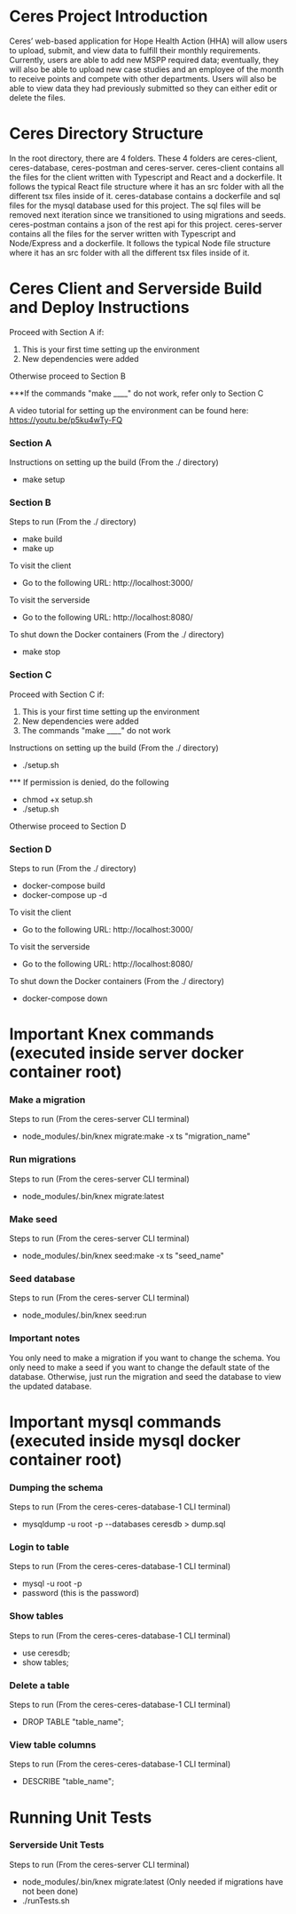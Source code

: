 <h1>Ceres Project Introduction</h1>

Ceres’ web-based application for Hope Health Action (HHA) will allow users to upload, submit, and view data to fulfill their monthly requirements. Currently, users are able to add new MSPP required
data; eventually, they will also be able to upload new case studies and an employee of the month to receive points and compete with other departments. Users will also be able to view data they had
previously submitted so they can either edit or delete the files.<br>

<h1>Ceres Directory Structure</h1>

In the root directory, there are 4 folders. These 4 folders are ceres-client, ceres-database, ceres-postman and ceres-server. ceres-client contains all the files for the client written with Typescript
and React and a dockerfile. It follows the typical React file structure where it has an src folder with all the different tsx files inside of it. ceres-database contains a dockerfile and sql files for
the mysql database used for this project. The sql files will be removed next iteration since we transitioned to using migrations and seeds. ceres-postman contains a json of the rest api for this
project. ceres-server contains all the files for the server written with Typescript and Node/Express and a dockerfile. It follows the typical Node file structure where it has an src folder with all
the different tsx files inside of it. <br>

<h1>Ceres Client and Serverside Build and Deploy Instructions</h1>

Proceed with Section A if:

1. This is your first time setting up the environment<br>
2. New dependencies were added<br>

Otherwise proceed to Section B<br>

\*\*\*If the commands "make \_\_\_\_" do not work, refer only to Section C<br>

A video tutorial for setting up the environment can be found here: https://youtu.be/p5ku4wTy-FQ<br>

<h3>Section A</h3>
Instructions on setting up the build (From the ./ directory)

- make setup<br>

<h3>Section B</h3>
Steps to run (From the ./ directory)

- make build<br>
- make up<br>

To visit the client

- Go to the following URL: http://localhost:3000/<br>

To visit the serverside

- Go to the following URL: http://localhost:8080/<br>

To shut down the Docker containers (From the ./ directory)

- make stop<br>

<h3>Section C</h3>
Proceed with Section C if:

1. This is your first time setting up the environment<br>
2. New dependencies were added<br>
3. The commands "make \_\_\_\_" do not work<br>

Instructions on setting up the build (From the ./ directory)

- ./setup.sh<br>

\*\*\* If permission is denied, do the following<br>

- chmod +x setup.sh
- ./setup.sh<br>

Otherwise proceed to Section D<br>

<h3>Section D</h3>
Steps to run (From the ./ directory)

- docker-compose build<br>
- docker-compose up -d<br>

To visit the client

- Go to the following URL: http://localhost:3000/<br>

To visit the serverside

- Go to the following URL: http://localhost:8080/<br>

To shut down the Docker containers (From the ./ directory)

- docker-compose down<br>

<h1>Important Knex commands (executed inside server docker container root)</h1>

<h3>Make a migration</h3>
Steps to run (From the ceres-server CLI terminal)

- node_modules/.bin/knex migrate:make -x ts "migration_name"<br>

<h3>Run migrations</h3>
Steps to run (From the ceres-server CLI terminal)

- node_modules/.bin/knex migrate:latest<br>

<h3>Make seed</h3>
Steps to run (From the ceres-server CLI terminal)

- node_modules/.bin/knex seed:make -x ts "seed_name"<br>

<h3>Seed database</h3>
Steps to run (From the ceres-server CLI terminal)

- node_modules/.bin/knex seed:run<br>

<h3> Important notes </h3>
<p>You only need to make a migration if you want to change the schema. You only need to make a seed if you want to change the default state of the database. Otherwise, just run the migration and seed the database to view the updated database.</p>

<h1>Important mysql commands (executed inside mysql docker container root)</h1>

<h3>Dumping the schema</h3>
Steps to run (From the ceres-ceres-database-1 CLI terminal)

- mysqldump -u root -p --databases ceresdb > dump.sql<br>

<h3>Login to table</h3>
Steps to run (From the ceres-ceres-database-1 CLI terminal)

- mysql -u root -p<br>
- password (this is the password)<br>

<h3>Show tables</h3>
Steps to run (From the ceres-ceres-database-1 CLI terminal)

- use ceresdb;<br>
- show tables;<br>

<h3>Delete a table</h3>
Steps to run (From the ceres-ceres-database-1 CLI terminal)

- DROP TABLE "table_name"; <br>

<h3> View table columns </h3>
Steps to run (From the ceres-ceres-database-1 CLI terminal)

- DESCRIBE "table_name"; <br>

<h1>Running Unit Tests</h1>

<h3>Serverside Unit Tests</h3>
Steps to run (From the ceres-server CLI terminal)

- node_modules/.bin/knex migrate:latest (Only needed if migrations have not been done)<br>
- ./runTests.sh<br>
